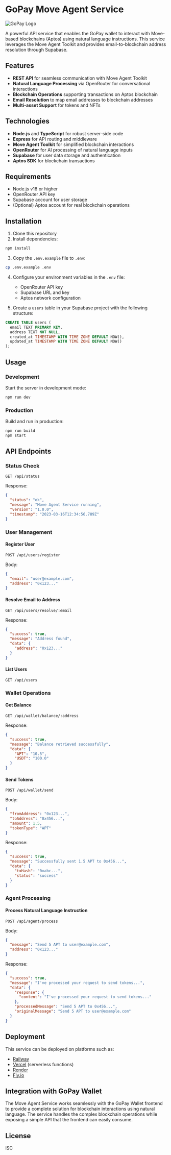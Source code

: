 # GoPay Move Agent Service

![GoPay Logo](https://lovable.dev/opengraph-image-p98pqg.png)

A powerful API service that enables the GoPay wallet to interact with Move-based blockchains (Aptos) using natural language instructions. This service leverages the Move Agent Toolkit and provides email-to-blockchain address resolution through Supabase.

## Features

- **REST API** for seamless communication with Move Agent Toolkit
- **Natural Language Processing** via OpenRouter for conversational interactions
- **Blockchain Operations** supporting transactions on Aptos blockchain
- **Email Resolution** to map email addresses to blockchain addresses
- **Multi-asset Support** for tokens and NFTs

## Technologies

- **Node.js** and **TypeScript** for robust server-side code
- **Express** for API routing and middleware
- **Move Agent Toolkit** for simplified blockchain interactions
- **OpenRouter** for AI processing of natural language inputs
- **Supabase** for user data storage and authentication
- **Aptos SDK** for blockchain transactions

## Requirements

- Node.js v18 or higher
- OpenRouter API key
- Supabase account for user storage
- (Optional) Aptos account for real blockchain operations

## Installation

1. Clone this repository
2. Install dependencies:

```bash
npm install
```

3. Copy the `.env.example` file to `.env`:

```bash
cp .env.example .env
```

4. Configure your environment variables in the `.env` file:
   - OpenRouter API key
   - Supabase URL and key
   - Aptos network configuration

5. Create a `users` table in your Supabase project with the following structure:

```sql
CREATE TABLE users (
  email TEXT PRIMARY KEY,
  address TEXT NOT NULL,
  created_at TIMESTAMP WITH TIME ZONE DEFAULT NOW(),
  updated_at TIMESTAMP WITH TIME ZONE DEFAULT NOW()
);
```

## Usage

### Development

Start the server in development mode:

```bash
npm run dev
```

### Production

Build and run in production:

```bash
npm run build
npm start
```

## API Endpoints

### Status Check

```
GET /api/status
```

Response:
```json
{
  "status": "ok",
  "message": "Move Agent Service running",
  "version": "1.0.0",
  "timestamp": "2023-03-16T12:34:56.789Z"
}
```

### User Management

#### Register User

```
POST /api/users/register
```

Body:
```json
{
  "email": "user@example.com",
  "address": "0x123..."
}
```

#### Resolve Email to Address

```
GET /api/users/resolve/:email
```

Response:
```json
{
  "success": true,
  "message": "Address found",
  "data": {
    "address": "0x123..."
  }
}
```

#### List Users

```
GET /api/users
```

### Wallet Operations

#### Get Balance

```
GET /api/wallet/balance/:address
```

Response:
```json
{
  "success": true,
  "message": "Balance retrieved successfully",
  "data": {
    "APT": "10.5",
    "USDT": "100.0"
  }
}
```

#### Send Tokens

```
POST /api/wallet/send
```

Body:
```json
{
  "fromAddress": "0x123...",
  "toAddress": "0x456...",
  "amount": 1.5,
  "tokenType": "APT"
}
```

Response:
```json
{
  "success": true,
  "message": "Successfully sent 1.5 APT to 0x456...",
  "data": {
    "txHash": "0xabc...",
    "status": "success"
  }
}
```

### Agent Processing

#### Process Natural Language Instruction

```
POST /api/agent/process
```

Body:
```json
{
  "message": "Send 5 APT to user@example.com",
  "address": "0x123..."
}
```

Response:
```json
{
  "success": true,
  "message": "I've processed your request to send tokens...",
  "data": {
    "response": {
      "content": "I've processed your request to send tokens..."
    },
    "processedMessage": "Send 5 APT to 0x456...",
    "originalMessage": "Send 5 APT to user@example.com"
  }
}
```

## Deployment

This service can be deployed on platforms such as:

- [Railway](https://railway.app/)
- [Vercel](https://vercel.com/) (serverless functions)
- [Render](https://render.com/)
- [Fly.io](https://fly.io/)

## Integration with GoPay Wallet

The Move Agent Service works seamlessly with the GoPay Wallet frontend to provide a complete solution for blockchain interactions using natural language. The service handles the complex blockchain operations while exposing a simple API that the frontend can easily consume.

## License

ISC 